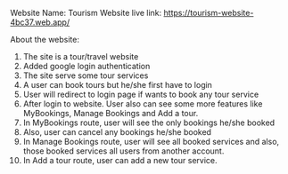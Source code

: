 Website Name: Tourism
Website live link: https://tourism-website-4bc37.web.app/

About the website:
1. The site is a tour/travel website
2. Added google login authentication
3. The site serve some tour services
4. A user can book tours but he/she first have to login
5. User will redirect to login page if wants to book any tour service
6. After login to website. User also can see some more features like MyBookings, Manage     Bookings and Add a tour.
7. In MyBookings route, user will see the only bookings he/she booked
8. Also, user can cancel any bookings he/she booked
9. In Manage Bookings route, user will see all booked services and also, those booked services all  users from another account.
10. In Add a tour route, user can add a new tour service.
